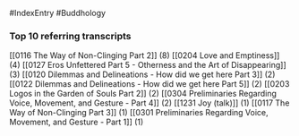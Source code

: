 #IndexEntry #Buddhology

### Top 10 referring transcripts
[[0116 The Way of Non-Clinging Part 2]] (8)
[[0204 Love and Emptiness]] (4)
[[0127 Eros Unfettered Part 5 - Otherness and the Art of Disappearing]] (3)
[[0120 Dilemmas and Delineations - How did we get here Part 3]] (2)
[[0122 Dilemmas and Delineations - How did we get here Part 5]] (2)
[[0203 Logos in the Garden of Souls Part 2]] (2)
[[0304 Preliminaries Regarding Voice, Movement, and Gesture - Part 4]] (2)
[[1231 Joy (talk)]] (1)
[[0117 The Way of Non-Clinging Part 3]] (1)
[[0301 Preliminaries Regarding Voice, Movement, and Gesture - Part 1]] (1)

